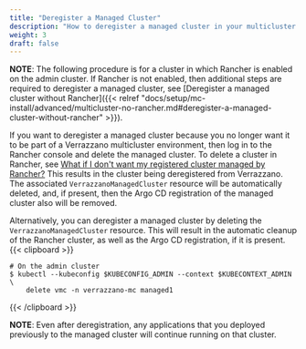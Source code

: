 ```yaml
---
title: "Deregister a Managed Cluster"
description: "How to deregister a managed cluster in your multicluster Verrazzano environment"
weight: 3
draft: false
---
```


**NOTE**: The following procedure is for a cluster in which Rancher is enabled on the admin cluster. If Rancher is not enabled, then additional steps are required to deregister a managed cluster, see [Deregister a managed cluster without Rancher]({{< relref "docs/setup/mc-install/advanced/multicluster-no-rancher.md#deregister-a-managed-cluster-without-rancher" >}}).

If you want to deregister a managed cluster because you no longer want it to be part of a Verrazzano multicluster
environment, then  log in to the Rancher console and delete the managed cluster. To delete a cluster in Rancher, see
[What if I don't want my registered cluster managed by Rancher?](https://ranchermanager.docs.rancher.com/faq/rancher-is-no-longer-needed#what-if-i-dont-want-my-registered-cluster-managed-by-rancher)
This results in the cluster being deregistered from Verrazzano. The associated `VerrazzanoManagedCluster` resource
will be automatically deleted, and, if present, then the Argo CD registration of the managed cluster also will be removed.

Alternatively, you can deregister a managed cluster by deleting the `VerrazzanoManagedCluster` resource. This will result
in the automatic cleanup of the Rancher cluster, as well as the Argo CD registration, if it is present.
{{< clipboard >}}
<div class="highlight">

   ```
   # On the admin cluster
   $ kubectl --kubeconfig $KUBECONFIG_ADMIN --context $KUBECONTEXT_ADMIN \
       delete vmc -n verrazzano-mc managed1
   ```

</div>
{{< /clipboard >}}

**NOTE**: Even after deregistration, any applications that you deployed previously to the managed cluster will continue running on that cluster.
